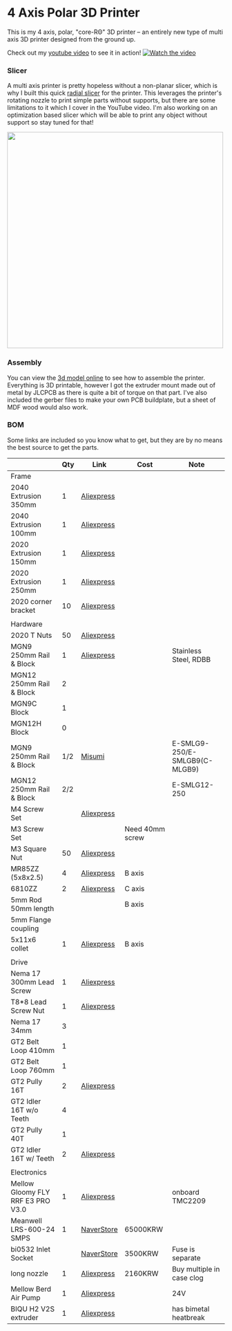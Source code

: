 # 4 Axis Polar 3D Printer

This is my 4 axis, polar, "core-RΘ" 3D printer – an entirely new type of multi axis 3D printer designed from the ground up.

Check out my [youtube video](https://www.youtube.com/watch?v=VEgwnhLHy3g) to see it in action!
[![Watch the video](https://github.com/user-attachments/assets/5ff6b6d4-47f7-4616-a891-96f6d1f49b7c)](https://www.youtube.com/watch?v=VEgwnhLHy3g)

### Slicer

A multi axis printer is pretty hopeless without a non-planar slicer, which is why I built this quick [radial slicer](https://github.com/jyjblrd/Radial_Non_Planar_Slicer) for the printer. This leverages the printer's rotating nozzle to print simple parts without supports, but there are some limitations to it which I cover in the YouTube video. I'm also working on an optimization based slicer which will be able to print any object without support so stay tuned for that!

<img src="https://github.com/user-attachments/assets/190a966d-61a4-4c94-bd4a-7c1860c525db" width="500" />

### Assembly

You can view the [3d model online](https://a360.co/3VdXkRY) to see how to assemble the printer. Everything is 3D printable, however I got the extruder mount made out of metal by JLCPCB as there is quite a bit of torque on that part. I've also included the gerber files to make your own PCB buildplate, but a sheet of MDF wood would also work.

### BOM

Some links are included so you know what to get, but they are by no means the best source to get the parts.


|                                   | Qty | Link                                                                                                                                                                                                                                                                                                                                                                                                                                 | Cost            | Note                          |
| :---------------------------------- | ----- | -------------------------------------------------------------------------------------------------------------------------------------------------------------------------------------------------------------------------------------------------------------------------------------------------------------------------------------------------------------------------------------------------------------------------------------- | ----------------- | ------------------------------- |
| Frame                             |     |                                                                                                                                                                                                                                                                                                                                                                                                                                      |                 |                               |
| 2040 Extrusion 350mm              | 1   | [Aliexpress](https://www.aliexpress.us/item/1005005037443914.html?pdp_npi=4%40dis%21USD%21US%20%244.70%21US%20%242.87%21%21%214.70%212.87%21%402101585f17218160977374631e6f09%2112000031411902085%21sh%21HK%213408833611%21X&spm=a2g0o.store_pc_allItems_or_groupList.new_all_items_2007532827729.1005005037443914&gatewayAdapt=glo2usa)                                                                                             |                 |                               |
| 2040 Extrusion 100mm              | 1   | [Aliexpress](https://www.aliexpress.us/item/1005005037443914.html?pdp_npi=4%40dis%21USD%21US%20%244.70%21US%20%242.87%21%21%214.70%212.87%21%402101585f17218160977374631e6f09%2112000031411902085%21sh%21HK%213408833611%21X&spm=a2g0o.store_pc_allItems_or_groupList.new_all_items_2007532827729.1005005037443914&gatewayAdapt=glo2usa)                                                                                             |                 |                               |
| 2020 Extrusion 150mm              | 1   | [Aliexpress](https://www.aliexpress.us/item/1005005037443914.html?pdp_npi=4%40dis%21USD%21US%20%244.70%21US%20%242.87%21%21%214.70%212.87%21%402101585f17218160977374631e6f09%2112000031411902085%21sh%21HK%213408833611%21X&spm=a2g0o.store_pc_allItems_or_groupList.new_all_items_2007532827729.1005005037443914&gatewayAdapt=glo2usa)                                                                                             |                 |                               |
| 2020 Extrusion 250mm              | 1   | [Aliexpress](https://www.aliexpress.us/item/1005005037443914.html?pdp_npi=4%40dis%21USD%21US%20%244.70%21US%20%242.87%21%21%214.70%212.87%21%402101585f17218160977374631e6f09%2112000031411902085%21sh%21HK%213408833611%21X&spm=a2g0o.store_pc_allItems_or_groupList.new_all_items_2007532827729.1005005037443914&gatewayAdapt=glo2usa)                                                                                             |                 |                               |
| 2020 corner bracket               | 10  | [Aliexpress](https://www.aliexpress.us/item/1005002883833150.html?pdp_npi=4%40dis%21USD%21US%20%248.00%21US%20%245.36%21%21%218.00%215.36%21%402101585f17218162290038619e6f09%2112000022608302408%21sh%21HK%213408833611%21X&spm=a2g0o.store_pc_allItems_or_groupList.new_all_items_2007532827729.1005002883833150&gatewayAdapt=glo2usa)                                                                                             |                 |                               |
|                                   |     |                                                                                                                                                                                                                                                                                                                                                                                                                                      |                 |                               |
| Hardware                          |     |                                                                                                                                                                                                                                                                                                                                                                                                                                      |                 |                               |
| 2020 T Nuts                       | 50  | [Aliexpress](https://aliexpress.us/item/1005003023734101.html?pdp_npi=4%40dis%21USD%21US%20%243.50%21US%20%242.27%21%21%213.50%212.27%21%402101585f17218164046887395e6f09%2112000023289976894%21sh%21HK%213408833611%21X&spm=a2g0o.store_pc_allItems_or_groupList.new_all_items_2007532827729.1005003023734101&gatewayAdapt=glo2usa)                                                                                                 |                 |                               |
| MGN9 250mm Rail & Block           | 1   | [Aliexpress](https://a.aliexpress.com/_omnpQO7)                                                                                                                                                                                                                                                                                                                                                                                      |                 | Stainless Steel, RDBB         |
| MGN12 250mm Rail & Block          | 2   |                                                                                                                                                                                                                                                                                                                                                                                                                                      |                 |                               |
| MGN9C Block                       | 1   |                                                                                                                                                                                                                                                                                                                                                                                                                                      |                 |                               |
| MGN12H Block                      | 0   |                                                                                                                                                                                                                                                                                                                                                                                                                                      |                 |                               |
| MGN9 250mm Rail & Block           | 1/2 | [Misumi](https://kr.misumi-ec.com/vona2/detail/110310458729/)                                                                                                                                                                                                                                                                                                                                                                        |                 | E-SMLG9-250/E-SMLGB9(C-MLGB9) |
| MGN12 250mm Rail & Block          | 2/2 |                                                                                                                                                                                                                                                                                                                                                                                                                                      |                 | E-SMLG12-250                  |
| M4 Screw Set                      |     | [Aliexpress](https://www.aliexpress.us/item/1005002109863123.html?spm=a2g0o.productlist.main.17.7fe82c812tBHeu&algo_pvid=9b3adcc2-eaa7-49f5-827b-65c76ebec4ab&algo_exp_id=9b3adcc2-eaa7-49f5-827b-65c76ebec4ab-8&pdp_npi=4%40dis%21USD%2114.98%218.24%21%21%2114.98%218.24%21%402101364217218106530737554e0d29%2112000018775202479%21sea%21HK%213408833611%21&curPageLogUid=3mmH5TGniEUf&utparam-url=scene%3Asearch%7Cquery_from%3A) |                 |                               |
| M3 Screw Set                      |     |                                                                                                                                                                                                                                                                                                                                                                                                                                      | Need 40mm screw |                               |
| M3 Square Nut                     | 50  | [Aliexpress](https://www.aliexpress.us/item/1005001612157787.html?spm=a2g0o.productlist.main.1.5d017e8aeZHkcO&algo_pvid=3c10a105-0205-4d35-910a-e991c6a990df&algo_exp_id=3c10a105-0205-4d35-910a-e991c6a990df-0&pdp_npi=4%40dis%21USD%212.68%212.28%21%21%212.68%212.28%21%402102f6cb17218121155956718ec6aa%2112000028150283667%21sea%21HK%213408833611%21&curPageLogUid=DIoZCeJsWn29&utparam-url=scene%3Asearch%7Cquery_from%3A)    |                 |                               |
| MR85ZZ (5x8x2.5)                  | 4   | [Aliexpress](https://www.aliexpress.us/item/1005002702288640.html?pdp_npi=4%40dis%21USD%21US%20%248.00%21US%20%245.20%21%21%218.00%215.20%21%402101585f17218166743287595e6f09%2112000021776689177%21sh%21HK%213408833611%21X&spm=a2g0o.store_pc_allItems_or_groupList.new_all_items_2007532827729.1005002702288640&gatewayAdapt=glo2usa)                                                                                             | B axis          |                               |
| 6810ZZ                            | 2   | [Aliexpress](https://www.aliexpress.us/item/32862403898.html?spm=a2g0o.productlist.main.3.28051f017e5Tbz&algo_pvid=e4d6ce69-5943-4ac6-adf3-921e6b8d509a&algo_exp_id=e4d6ce69-5943-4ac6-adf3-921e6b8d509a-1&pdp_npi=4%40dis%21USD%215.39%214.31%21%21%215.39%214.31%21%402140e84617218120288452517e1693%2165529151447%21sea%21HK%213408833611%21X&curPageLogUid=G0ytiQ8Lm1Mz&utparam-url=scene%3Asearch%7Cquery_from%3A)              | C axis          |                               |
| 5mm Rod 50mm length               |     |                                                                                                                                                                                                                                                                                                                                                                                                                                      | B axis          |                               |
| 5mm Flange coupling               |     |                                                                                                                                                                                                                                                                                                                                                                                                                                      |                 |                               |
| 5x11x6 collet                     | 1   | [Aliexpress](https://www.aliexpress.com/item/1005005687346657.html?spm=a2g0o.order_list.order_list_main.270.6df81802pwJpHi)                                                                                                                                                                                                                                                                                                          | B axis          |                               |
|                                   |     |                                                                                                                                                                                                                                                                                                                                                                                                                                      |                 |                               |
| Drive                             |     |                                                                                                                                                                                                                                                                                                                                                                                                                                      |                 |                               |
| Nema 17 300mm Lead Screw          | 1   | [Aliexpress](https://www.aliexpress.us/item/1005005575285492.html?spm=a2g0o.productlist.0.0.5d017e8aeZHkcO&mp=1&gatewayAdapt=glo2usa)                                                                                                                                                                                                                                                                                                |                 |                               |
| T8\*8 Lead Screw Nut              | 1   | [Aliexpress](https://www.aliexpress.us/item/32957828816.html?pdp_npi=3%40dis%21USD%21%21US%20%240.80%21%21%21%21%21%4021410c4117218088288495225e8dd8%21%21im%21%21&gatewayAdapt=glo2usa)                                                                                                                                                                                                                                             |                 |                               |
| Nema 17 34mm                      | 3   |                                                                                                                                                                                                                                                                                                                                                                                                                                      |                 |                               |
| GT2 Belt Loop 410mm               | 1   |                                                                                                                                                                                                                                                                                                                                                                                                                                      |                 |                               |
| GT2 Belt Loop 760mm               | 1   |                                                                                                                                                                                                                                                                                                                                                                                                                                      |                 |                               |
| GT2 Pully 16T                     | 2   | [Aliexpress](https://www.aliexpress.us/item/1005004314084512.html?pdp_npi=4%40dis%21USD%21US%20%241.33%21US%20%241.13%21%21%211.33%211.13%21%402101585f17218179467507717e6f09%2112000034179345936%21sh%21HK%213408833611%21X&spm=a2g0o.store_pc_allItems_or_groupList.new_all_items_2007567262458.1005004314084512&gatewayAdapt=glo2usa)                                                                                             |                 |                               |
| GT2 Idler 16T w/o Teeth           | 4   |                                                                                                                                                                                                                                                                                                                                                                                                                                      |                 |                               |
| GT2 Pully 40T                     | 1   |                                                                                                                                                                                                                                                                                                                                                                                                                                      |                 |                               |
| GT2 Idler 16T w/ Teeth            | 2   | [Aliexpress](https://www.aliexpress.us/item/32817328238.html?spm=a2g0o.productlist.main.1.154a6eafY9AYrN&algo_pvid=2e5559f6-0e2b-4699-af66-2900a6241a77&algo_exp_id=2e5559f6-0e2b-4699-af66-2900a6241a77-0&pdp_npi=4%40dis%21USD%210.83%210.80%21%21%210.83%210.80%21%402141069c17218103868312197ecd23%2112000030774036536%21sea%21HK%213408833611%21&curPageLogUid=WzjkJAxiIMiS&utparam-url=scene%3Asearch%7Cquery_from%3A)         |                 |                               |
|                                   |     |                                                                                                                                                                                                                                                                                                                                                                                                                                      |                 |                               |
| Electronics                       |     |                                                                                                                                                                                                                                                                                                                                                                                                                                      |                 |                               |
| Mellow Gloomy FLY RRF E3 PRO V3.0 | 1   | [Aliexpress](https://a.aliexpress.com/_oowFa4x)                                                                                                                                                                                                                                                                                                                                                                                      |                 | onboard TMC2209               |
| Meanwell LRS-600-24 SMPS          | 1   | [NaverStore](https://smartstore.naver.com/bselectric/products/8872260065)                                                                                                                                                                                                                                                                                                                                                            | 65000KRW        |                               |
| bi0532 Inlet Socket               |     | [NaverStore](https://smartstore.naver.com/ctkmall/products/4939153149)                                                                                                                                                                                                                                                                                                                                                               | 3500KRW         | Fuse is separate              |
| long nozzle                       | 1   | [Aliexpress](https://a.aliexpress.com/_oFF1uXZ)                                                                                                                                                                                                                                                                                                                                                                                      | 2160KRW         | Buy multiple in case clog     |
| Mellow Berd Air Pump              | 1   | [Aliexpress](https://a.aliexpress.com/_omC11WL)                                                                                                                                                                                                                                                                                                                                                                                      |                 | 24V                           |
| BIQU H2 V2S extruder              | 1   | [Aliexpress](https://a.aliexpress.com/_oEYMTRd)                                                                                                                                                                                                                                                                                                                                                                                      |                 | has bimetal heatbreak         |
